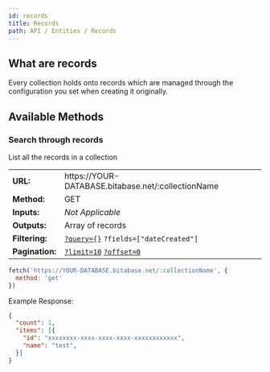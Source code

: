 ```yaml
---
id: records
title: Records
path: API / Entities / Records
---
```


## What are records
Every collection holds onto records which are managed through the configuration you set when
creating it originally.

## Available Methods
### Search through records
List all the records in a collection

<table>
<tr><td><b>URL:</b></td> <td>https://YOUR-DATABASE.bitabase.net/:collectionName</td></tr>
<tr><td><b>Method:</b></td> <td>GET</td></tr>
<tr><td><b>Inputs:</b></td> <td><i>Not Applicable</i></td></tr>
<tr><td><b>Outputs:</b></td> <td>Array of records</td></tr>
<tr><td><b>Filtering:</b></td> <td>
  <code><a href="filtering">?query={}</a></code>
  <code>?fields=["dateCreated"]</code>
</td></tr>
<tr><td><b>Pagination:</b></td> <td>
  <code><a href="pagination">?limit=10</a></code>
  <code><a href="pagination">?offset=0</a></code>
</td></tr>
</table>

```javascript
fetch('https://YOUR-DATABASE.bitabase.net/:collectionName', {
  method: 'get'
})
```

Example Response:
```json
{
  "count": 1,
  "items": [{
    "id": "xxxxxxxx-xxxx-xxxx-xxxx-xxxxxxxxxxxx",
    "name": "test",
  }]
}
```

